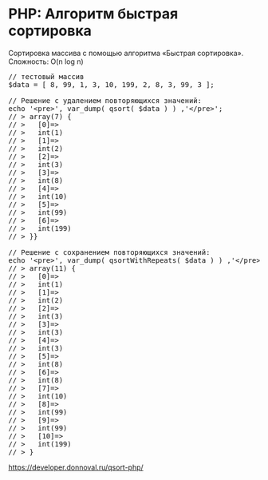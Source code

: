 # PHP: Алгоритм быстрая сортировка
Сортировка массива с помощью алгоритма «Быстрая сортировка».
Сложность: O(n log n)
<pre>
// тестовый массив
$data = [ 8, 99, 1, 3, 10, 199, 2, 8, 3, 99, 3 ]; 

// Решение с удалением повторяющихся значений:
echo '&lt;pre&gt;', var_dump( qsort( $data ) ) ,'&lt;/pre&gt;';
// &gt; array(7) {
// &gt;   [0]=&gt;
// &gt;   int(1)
// &gt;   [1]=&gt;
// &gt;   int(2)
// &gt;   [2]=&gt;
// &gt;   int(3)
// &gt;   [3]=&gt;
// &gt;   int(8)
// &gt;   [4]=&gt;
// &gt;   int(10)
// &gt;   [5]=&gt;
// &gt;   int(99)
// &gt;   [6]=&gt;
// &gt;   int(199)
// &gt; }}

// Решение с сохранением повторяющихся значений:
echo '&lt;pre&gt;', var_dump( qsortWithRepeats( $data ) ) ,'&lt;/pre&gt;';
// &gt; array(11) {
// &gt;   [0]=&gt;
// &gt;   int(1)
// &gt;   [1]=&gt;
// &gt;   int(2)
// &gt;   [2]=&gt;
// &gt;   int(3)
// &gt;   [3]=&gt;
// &gt;   int(3)
// &gt;   [4]=&gt;
// &gt;   int(3)
// &gt;   [5]=&gt;
// &gt;   int(8)
// &gt;   [6]=&gt;
// &gt;   int(8)
// &gt;   [7]=&gt;
// &gt;   int(10)
// &gt;   [8]=&gt;
// &gt;   int(99)
// &gt;   [9]=&gt;
// &gt;   int(99)
// &gt;   [10]=&gt;
// &gt;   int(199)
// &gt; }
</pre>
https://developer.donnoval.ru/qsort-php/
